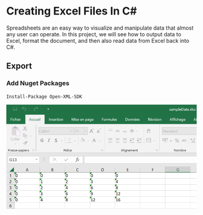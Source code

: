 # Creating Excel Files In C#

Spreadsheets are an easy way to visualize and manipulate data that almost any user can operate. In this project, we will see how to output data to Excel, format the document, and then also read data from Excel back into C#.

## Export

### Add Nuget Packages
```
Install-Package Open-XML-SDK
```

<img src="/pictures/export.png" title="export"  width="800">
